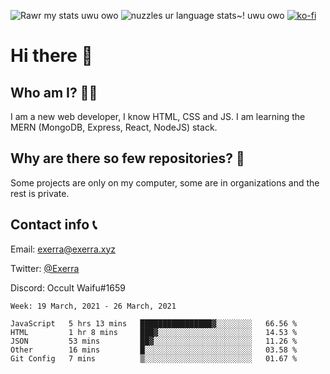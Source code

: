 ![Rawr my stats uwu owo](https://github-readme-stats.vercel.app/api?username=Exerra&show_icons=true&theme=buefy)
![nuzzles ur language stats~! uwu owo](https://github-readme-stats.vercel.app/api/top-langs/?username=Exerra&layout=compact)
[![ko-fi](https://www.ko-fi.com/img/githubbutton_sm.svg)](https://ko-fi.com/X8X130H96)
# Hi there 👋
## Who am I? 🙋‍♀️
I am a new web developer, I know HTML, CSS and JS. I am learning the MERN (MongoDB, Express, React, NodeJS) stack.
## Why are there so few repositories? 🤔
Some projects are only on my computer, some are in organizations and the rest is private.
## Contact info 📞
Email: [exerra@exerra.xyz](mailto:exerra@exerra.xyz)

Twitter: [@Exerra](https://twitter.com/exerra)

Discord: Occult Waifu#1659

<!--START_SECTION:waka-->
```text
Week: 19 March, 2021 - 26 March, 2021

JavaScript   5 hrs 13 mins   ████████████████▓░░░░░░░░   66.56 % 
HTML         1 hr 8 mins     ███▓░░░░░░░░░░░░░░░░░░░░░   14.53 % 
JSON         53 mins         ██▓░░░░░░░░░░░░░░░░░░░░░░   11.26 % 
Other        16 mins         █░░░░░░░░░░░░░░░░░░░░░░░░   03.58 % 
Git Config   7 mins          ▒░░░░░░░░░░░░░░░░░░░░░░░░   01.67 % 
```
<!--END_SECTION:waka-->

